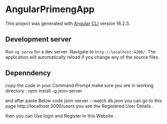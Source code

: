 # AngularPrimengApp

This project was generated with [Angular CLI](https://github.com/angular/angular-cli) version 16.2.3.

## Development server

Run `ng serve` for a dev server. Navigate to `http://localhost:4200/`. The application will automatically reload if you change any of the source files.

##  Depenndency

copy the code in your Command Prompt make sure you are in working directory : 
npm install -g json-server

and after paste Below code 
json-server --watch db.json
you can go to this page http://localhost:3000/users
you see the Registered User Details .

then you can Use login and Register In this Website .

